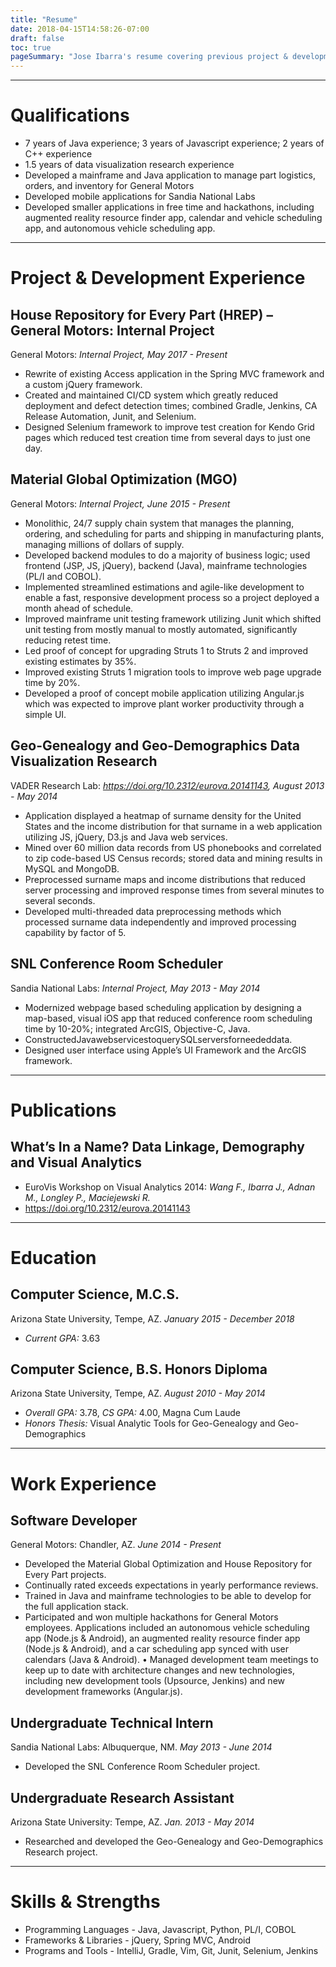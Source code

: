 ```yaml
---
title: "Resume"
date: 2018-04-15T14:58:26-07:00
draft: false
toc: true
pageSummary: "Jose Ibarra's resume covering previous project & development experience, publications, education, work experience, and strengths."
---
```


---
# Qualifications

* 7 years of Java experience; 3 years of Javascript experience; 2 years of C++ experience
* 1.5 years of data visualization research experience
* Developed a mainframe and Java application to manage part logistics, orders, and inventory for General Motors
* Developed mobile applications for Sandia National Labs
* Developed smaller applications in free time and hackathons, including augmented reality resource finder app, calendar and vehicle scheduling app, and autonomous vehicle scheduling app.

---
# Project & Development Experience

## House Repository for Every Part (HREP) – General Motors: Internal Project

General Motors: *Internal Project, May 2017 - Present*

* Rewrite of existing Access application in the Spring MVC framework and a custom jQuery
framework.
* Created and maintained CI/CD system which greatly reduced deployment and defect detection times; combined Gradle, Jenkins, CA Release Automation, Junit, and Selenium.
* Designed Selenium framework to improve test creation for Kendo Grid pages which reduced test creation time from several days to just one day.

## Material Global Optimization (MGO)

General Motors: *Internal Project, June 2015 - Present*

* Monolithic, 24/7 supply chain system that manages the planning, ordering, and scheduling for parts and shipping in manufacturing plants, managing millions of dollars of supply.
* Developed backend modules to do a majority of business logic; used frontend (JSP, JS, jQuery), backend (Java), mainframe technologies (PL/I and COBOL).
* Implemented streamlined estimations and agile-like development to enable a fast, responsive development process so a project deployed a month ahead of schedule.
* Improved mainframe unit testing framework utilizing Junit which shifted unit testing from mostly manual to mostly automated, significantly reducing retest time.
* Led proof of concept for upgrading Struts 1 to Struts 2 and improved existing estimates by 35%.
* Improved existing Struts 1 migration tools to improve web page upgrade time by 20%.
* Developed a proof of concept mobile application utilizing Angular.js which was expected to improve plant worker productivity through a simple UI.

## Geo-Genealogy and Geo-Demographics Data Visualization Research

VADER Research Lab: *https://doi.org/10.2312/eurova.20141143, August 2013 - May 2014*

* Application displayed a heatmap of surname density for the United States and the income distribution for that surname in a web application utilizing JS, jQuery, D3.js and Java web services.
* Mined over 60 million data records from US phonebooks and correlated to zip code-based US Census records; stored data and mining results in MySQL and MongoDB.
* Preprocessed surname maps and income distributions that reduced server processing and improved response times from several minutes to several seconds.
* Developed multi-threaded data preprocessing methods which processed surname data independently and improved processing capability by factor of 5.

## SNL Conference Room Scheduler

Sandia National Labs: *Internal Project, May 2013 - May 2014*

* Modernized webpage based scheduling application by designing a map-based, visual iOS app that
reduced conference room scheduling time by 10-20%; integrated ArcGIS, Objective-C, Java.
* ConstructedJavawebservicestoquerySQLserversforneededdata.
* Designed user interface using Apple’s UI Framework and the ArcGIS framework.

---
# Publications

## What’s In a Name? Data Linkage, Demography and Visual Analytics

* EuroVis Workshop on Visual Analytics 2014: *Wang F., Ibarra J., Adnan M., Longley P., Maciejewski R.*
* https://doi.org/10.2312/eurova.20141143

---
# Education

## Computer Science, M.C.S.

Arizona State University, Tempe, AZ. *January 2015 - December 2018*

* *Current GPA:* 3.63

## Computer Science, B.S. Honors Diploma

Arizona State University, Tempe, AZ. *August 2010 - May 2014*

* *Overall GPA:* 3.78, *CS GPA:* 4.00, Magna Cum Laude
* *Honors Thesis:* Visual Analytic Tools for Geo-Genealogy and Geo-Demographics

---
# Work Experience

## Software Developer

General Motors: Chandler, AZ. *June 2014 - Present*

* Developed the Material Global Optimization and House Repository for Every Part projects.
* Continually rated exceeds expectations in yearly performance reviews.
* Trained in Java and mainframe technologies to be able to develop for the full application stack.
* Participated and won multiple hackathons for General Motors employees. Applications included an autonomous vehicle scheduling app (Node.js & Android), an augmented reality resource finder app (Node.js & Android), and a car scheduling app synced with user calendars (Java & Android).
• Managed development team meetings to keep up to date with architecture changes and new technologies, including new development tools (Upsource, Jenkins) and new development frameworks (Angular.js).

## Undergraduate Technical Intern

Sandia National Labs: Albuquerque, NM. *May 2013 - June 2014*

* Developed the SNL Conference Room Scheduler project.

## Undergraduate Research Assistant

Arizona State University: Tempe, AZ. *Jan. 2013 - May 2014*

* Researched and developed the Geo-Genealogy and Geo-Demographics Research project.

---
# Skills & Strengths

* Programming Languages - Java, Javascript, Python, PL/I, COBOL
* Frameworks & Libraries - jQuery, Spring MVC, Android
* Programs and Tools - IntelliJ, Gradle, Vim, Git, Junit, Selenium, Jenkins
